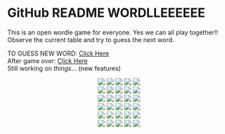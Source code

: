 # GitHub README WORDLLEEEEEE

This is an open wordle game for everyone. Yes we can all play together!!
Observe the current table and try to guess the next word.<br>

TO GUESS NEW WORD: [Click Here](https://github.com/pratyushgguptaa/pratyushgguptaa/issues/new?body=Just+enter+a+5+letter+word+in+the+title+after+%22Guess+%22+and+click+%22Submit+new+issue%22.+You+don%27t+need+to+do+anything+else+%3AD&title=WORDLE%3A+GUESS+)
<br>
After game over: [Click Here](https://github.com/pratyushgguptaa/pratyushgguptaa/issues/new?title=WORDLE%3A+START+NEW+GAME&body=Dont+change+the+title.+If+the+game+is+over+new+game+will+be+loaded)
<br>
Still working on *things*... (new features)

<!-- BOARD START --><div align="center">&nbsp;<img src="https://via.placeholder.com/100/3a3a3c/f?text=S">&nbsp;<img src="https://via.placeholder.com/100/3a3a3c/f?text=P">&nbsp;<img src="https://via.placeholder.com/100/b59f3b/f?text=O">&nbsp;<img src="https://via.placeholder.com/100/b59f3b/f?text=R">&nbsp;<img src="https://via.placeholder.com/100/3a3a3c/f?text=T"><br>&nbsp;<img src="https://via.placeholder.com/100/b59f3b/f?text=A">&nbsp;<img src="https://via.placeholder.com/100/3a3a3c/f?text=D">&nbsp;<img src="https://via.placeholder.com/100/3a3a3c/f?text=I">&nbsp;<img src="https://via.placeholder.com/100/3a3a3c/f?text=E">&nbsp;<img src="https://via.placeholder.com/100/3a3a3c/f?text=U"><br>&nbsp;<img src="https://via.placeholder.com/100/121213/f?text=+">&nbsp;<img src="https://via.placeholder.com/100/121213/f?text=+">&nbsp;<img src="https://via.placeholder.com/100/121213/f?text=+">&nbsp;<img src="https://via.placeholder.com/100/121213/f?text=+">&nbsp;<img src="https://via.placeholder.com/100/121213/f?text=+"><br>&nbsp;<img src="https://via.placeholder.com/100/121213/f?text=+">&nbsp;<img src="https://via.placeholder.com/100/121213/f?text=+">&nbsp;<img src="https://via.placeholder.com/100/121213/f?text=+">&nbsp;<img src="https://via.placeholder.com/100/121213/f?text=+">&nbsp;<img src="https://via.placeholder.com/100/121213/f?text=+"><br>&nbsp;<img src="https://via.placeholder.com/100/121213/f?text=+">&nbsp;<img src="https://via.placeholder.com/100/121213/f?text=+">&nbsp;<img src="https://via.placeholder.com/100/121213/f?text=+">&nbsp;<img src="https://via.placeholder.com/100/121213/f?text=+">&nbsp;<img src="https://via.placeholder.com/100/121213/f?text=+"><br>&nbsp;<img src="https://via.placeholder.com/100/121213/f?text=+">&nbsp;<img src="https://via.placeholder.com/100/121213/f?text=+">&nbsp;<img src="https://via.placeholder.com/100/121213/f?text=+">&nbsp;<img src="https://via.placeholder.com/100/121213/f?text=+">&nbsp;<img src="https://via.placeholder.com/100/121213/f?text=+"><br></div>
<!-- BOARD END -->
